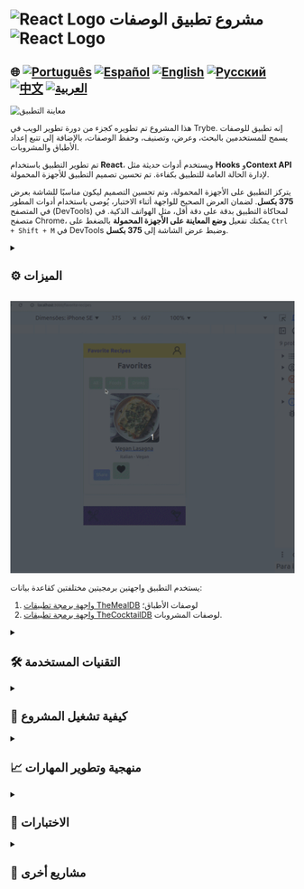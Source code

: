 
# <img src="https://cdn-icons-png.flaticon.com/128/10832/10832132.png" alt="React Logo" width="42" height="30" /> مشروع تطبيق الوصفات <img src="https://cdn-icons-png.flaticon.com/128/10832/10832132.png" alt="React Logo" width="42" height="30" />

## 🌐 [![Português](https://img.shields.io/badge/Português-green)](https://github.com/SamuelRocha91/ProjectRecipesApp/blob/main/README.md) [![Español](https://img.shields.io/badge/Español-yellow)](https://github.com/SamuelRocha91/ProjectRecipesApp/blob/main/README_es.md) [![English](https://img.shields.io/badge/English-blue)](https://github.com/SamuelRocha91/ProjectRecipesApp/blob/main/README_en.md) [![Русский](https://img.shields.io/badge/Русский-lightgrey)](https://github.com/SamuelRocha91/ProjectRecipesApp/blob/main/README_ru.md) [![中文](https://img.shields.io/badge/中文-red)](https://github.com/SamuelRocha91/ProjectRecipesApp/blob/main/README_ch.md) [![العربية](https://img.shields.io/badge/العربية-orange)](https://github.com/SamuelRocha91/ProjectRecipesApp/blob/main/README_ar.md)

![معاينة التطبيق](./public/recipesAppOne.gif)

هذا المشروع تم تطويره كجزء من دورة تطوير الويب في Trybe. إنه تطبيق للوصفات يسمح للمستخدمين بالبحث، وعرض، وتصنيف، وحفظ الوصفات، بالإضافة إلى تتبع إعداد الأطباق والمشروبات.

تم تطوير التطبيق باستخدام **React**، ويستخدم أدوات حديثة مثل **Hooks** و**Context API** لإدارة الحالة العامة للتطبيق بكفاءة. تم تحسين تصميم التطبيق للأجهزة المحمولة.

يتركز التطبيق على الأجهزة المحمولة، وتم تحسين التصميم ليكون مناسبًا للشاشة بعرض **375 بكسل**. لضمان العرض الصحيح للواجهة أثناء الاختبار، يُوصى باستخدام أدوات المطور في المتصفح (DevTools) لمحاكاة التطبيق بدقة على دقة أقل، مثل الهواتف الذكية. في متصفح Chrome، يمكنك تفعيل **وضع المعاينة على الأجهزة المحمولة** بالضغط على `Ctrl + Shift + M` في DevTools وضبط عرض الشاشة إلى **375 بكسل**.

<details>
  <summary><h2>⚙️ الميزات</h2></summary>
  
  - البحث عن وصفات الأطباق والمشروبات؛
  - تصنيف الوصفات حسب الفئات؛
  - عرض تفاصيل الوصفات بما في ذلك المكونات وتعليمات التحضير؛
  - حفظ وحفظ الوصفات؛
  - تتبع عملية إعداد الوصفات؛
  - عرض الوصفات المكتملة.

</details>

![معاينة التطبيق](./public/recipesAppTwo.gif)

يستخدم التطبيق واجهتين برمجيتين مختلفتين كقاعدة بيانات:

1. [واجهة برمجة تطبيقات TheMealDB](https://www.themealdb.com/api.php) لوصفات الأطباق؛
2. [واجهة برمجة تطبيقات TheCocktailDB](https://www.thecocktaildb.com/api.php) لوصفات المشروبات.

<details>
  <summary><h2>🛠️ التقنيات المستخدمة</h2></summary>
  
  - **React** لإنشاء المكونات والواجهة؛
  - **React Router** للتنقل بين الصفحات؛
  - **Context API** لإدارة الحالة العامة؛
  - **Hooks** لإدارة دورة الحياة والحالة المحلية؛
  - **Bootstrap** للتصميم والأسلوب والاستجابة؛
  - **Docker** لضمان قابلية النقل والاتساق في بيئة التطوير.

</details>

<details>
  <summary><h2>🚀 كيفية تشغيل المشروع</h2></summary>

  ### المتطلبات المسبقة

  - تثبيت **Node.js** (الإصدار 14 أو أحدث) على جهاز الكمبيوتر الخاص بك؛
  - تثبيت **Docker** و**Docker Compose** (إذا كنت ترغب في تشغيل المشروع باستخدام Docker).

  ### استنساخ المستودع

  ```bash
  git clone https://github.com/اسم_المستخدم_الخاص_بك/recipes-app.git
  cd recipes-app
  ```

  ### تشغيل المشروع محليًا (بدون Docker)

  1. تثبيت تبعيات المشروع:

     ```bash
     npm install
     ```

  2. بدء تشغيل الخادم:

     ```bash
     npm start
     ```

  3. افتح التطبيق في المتصفح:

     ```
     http://localhost:3000
     ```

  ### تشغيل المشروع باستخدام Docker

  1. بناء صورة Docker:

     ```bash
     docker build -t recipes-app .
     ```

  2. بدء تشغيل حاوية Docker:

     ```bash
     docker run -p 3000:3000 recipes-app
     ```

  3. افتح التطبيق في المتصفح:

     ```
     http://localhost:3000
     ```

  ### هيكل المشروع

  هيكل المشروع كما يلي:

  ```bash
  src/
    ├── components/          # مكونات قابلة لإعادة الاستخدام
    ├── pages/               # الصفحات الرئيسية للتطبيق (تسجيل الدخول، الوصفات، المفضلات، الملف الشخصي، إلخ)
    ├── services/            # منطق طلبات واجهة برمجة التطبيقات
    ├── context/             # إعدادات Context API
    ├── App.js               # المكون الرئيسي الذي يحتوي على التوجيه
    └── index.js             # نقطة دخول التطبيق
  ```

</details>

<details>
  <summary><h2>📈 منهجية وتطوير المهارات</h2></summary>

  أثناء تطوير هذا المشروع، تم تحسين المهارات التالية:

  - **المنهجيات الرشيقة**: استخدام **Scrum** و**Trello** للتعاون بين الفريق وإدارة المهام؛
  - **توجيه React**: تنفيذ توجيه ديناميكي للتنقل بين الصفحات المختلفة للتطبيق؛
  - **منطق البرمجة**: تطوير ميزات البحث والتصفية والتعامل مع البيانات؛
  - **إدارة الحالة**: استخدام Hooks وContext API لإدارة الحالة المحلية والعالمية؛
  - **إنشاء المكونات**: تطوير مكونات قابلة لإعادة الاستخدام والاستجابة لتناسب أجزاء مختلفة من التطبيق.

</details>

<details>
  <summary><h2>🧪 الاختبارات</h2></summary>

  يمكن تنفيذ اختبارات التطبيق باستخدام الأمر التالي:

  ```bash
  npm test
  ```

</details>

<details>
  <summary><h2>🌟 مشاريع أخرى</h2></summary>

  - 🐣 [Pokedex](https://github.com/SamuelRocha91/pokedex/blob/main/README_ar.md)
  - 🏪 [متجر على الإنترنت](https://github.com/SamuelRocha91/project-frontend-online-store/blob/main/README_ar.md)
  - 👛 [مدير النفقات](https://github.com/SamuelRocha91/project-trybewallet/blob/main/README_ar.md)
  - 🎮 [Trivia](https://github.com/SamuelRocha91/trivia_game/blob/main/README_ar.md)

</details>
